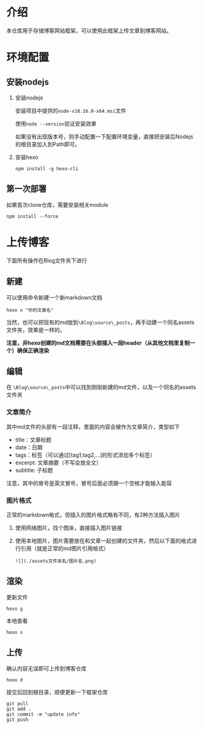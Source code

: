 # 介绍

本仓库用于存储博客网站框架，可以使用此框架上传文章到博客网站。

# 环境配置

## 安装nodejs

1. 安装nodejs

   安装项目中提供的`node-v18.16.0-x64.msi`文件

   使用`node --version`验证安装效果

   如果没有出现版本号，则手动配置一下配置环境变量，直接把安装后Nodejs的根目录加入到Path即可。

2. 安装hexo

   ```
   npm install -g hexo-cli 
   ```

## 第一次部署

如果首次clone仓库，需要安装相关module

```
npm install --force
```



# 上传博客

下面所有操作在Blog文件夹下进行

## 新建

可以使用命令新建一个新markdown文档

```
hexo n "你的文章名"
```

当然，也可以把现有的md放到`\Blog\source\_posts`，再手动建一个同名assets文件夹，效果是一样的。

**注意，非hexo创建的md文档需要在头部插入一段header（从其他文档里复制一个）确保正确渲染**

## 编辑

在 `\Blog\source\_posts`中可以找到刚刚新建的md文件，以及一个同名的assets文件夹

### 文章简介

其中md文件的头部有一段注释，里面的内容会被作为文章简介，类型如下

- title：文章标题
- date：日期
- tags：标签（可以通过[tag1,tag2,...]的形式添加多个标签）
- excerpt: 文章摘要（不写会放全文）
- subtitle: 子标题

注意，其中的冒号是英文冒号，冒号后面必须跟一个空格才能输入能容



### 图片格式

正常的markdown格式，但插入的图片格式略有不同，有2种方法插入图片

1. 使用网络图片，找个图床，直接插入图片链接

2. 使用本地图片，图片需要放在和文章一起创建的文件夹，然后以下面的格式进行引用（就是正常的md图片引用格式）

   ```
   ![](./assets文件夹名/图片名.png)
   ```



## 渲染

更新文件

```
hexo g
```



本地查看

```
hexo s
```



## 上传

确认内容无误即可上传到博客仓库

```
hexo d
```

提交后回到根目录，顺便更新一下框架仓库

```
git pull
git add .
git commit -m "update info"
git push
```


